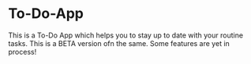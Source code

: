 # To-Do-App
 This is a To-Do App which helps you to stay up to date with your routine tasks. This is a BETA version ofn the same. 
 Some features are yet in process!
